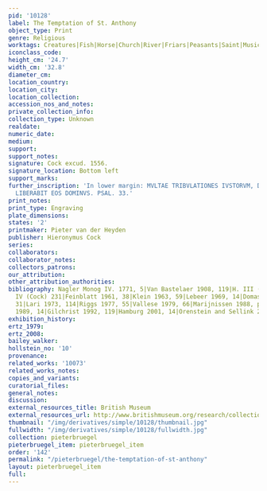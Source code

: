 ```yaml
---
pid: '10128'
label: The Temptation of St. Anthony
object_type: Print
genre: Religious
worktags: Creatures|Fish|Horse|Church|River|Friars|Peasants|Saint|Musical instruments|Weaponry|Boat
iconclass_code:
height_cm: '24.7'
width_cm: '32.8'
diameter_cm:
location_country:
location_city:
location_collection:
accession_nos_and_notes:
private_collection_info:
collection_type: Unknown
realdate:
numeric_date:
medium:
support:
support_notes:
signature: Cock excud. 1556.
signature_location: Bottom left
support_marks:
further_inscription: 'In lower margin: MVLTAE TRIBVLATIONES IVSTORVM, DE OMNIBVS IIS
  LIBERABIT EOS DOMINVS. PSAL. 33.'
print_notes:
print_type: Engraving
plate_dimensions:
states: '2'
printmaker: Pieter van der Heyden
publisher: Hieronymus Cock
series:
collaborators:
collaborator_notes:
collectors_patrons:
our_attribution:
other_attribution_authorities:
bibliography: Nagler Monog IV. 1771, 5|Van Bastelaer 1908, 119|H. III (Bruegel) 119|H.
  IV (Cock) 231|Feinblatt 1961, 38|Klein 1963, 59|Lebeer 1969, 14|Domaszewska 1971,
  31|Lari 1973, 114|Riggs 1977, 55|Vallese 1979, 66|Marijnissen 1988, pp. 82-3|Tokyo
  1989, 14|Gilchrist 1992, 119|Hamburg 2001, 14|Orenstein and Sellink 2001, 37
exhibition_history:
ertz_1979:
ertz_2008:
bailey_walker:
hollstein_no: '10'
provenance:
related_works: '10073'
related_works_notes:
copies_and_variants:
curatorial_files:
general_notes:
discussion:
external_resources_title: British Museum
external_resources_url: http://www.britishmuseum.org/research/collection_online/collection_object_details.aspx
thumbnail: "/img/derivatives/simple/10128/thumbnail.jpg"
fullwidth: "/img/derivatives/simple/10128/fullwidth.jpg"
collection: pieterbruegel
pieterbruegel_item: pieterbruegel_item
order: '142'
permalink: "/pieterbruegel/the-temptation-of-st-anthony"
layout: pieterbruegel_item
full:
---
```

